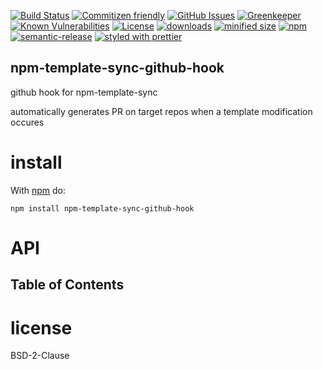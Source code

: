 [![Build Status](https://secure.travis-ci.org/arlac77/npm-template-sync-github-hook.png)](http://travis-ci.org/arlac77/npm-template-sync-github-hook)
[![Commitizen friendly](https://img.shields.io/badge/commitizen-friendly-brightgreen.svg)](http://commitizen.github.io/cz-cli/)
[![GitHub Issues](https://img.shields.io/github/issues/arlac77/npm-template-sync-github-hook.svg?style=flat-square)](https://github.com/arlac77/npm-template-sync-github-hook/issues)
[![Greenkeeper](https://badges.greenkeeper.io/arlac77/npm-template-sync-github-hook.svg)](https://greenkeeper.io/)
[![Known Vulnerabilities](https://snyk.io/test/github/arlac77/npm-template-sync-github-hook/badge.svg)](https://snyk.io/test/github/arlac77/npm-template-sync-github-hook)
[![License](https://img.shields.io/badge/License-BSD%203--Clause-blue.svg)](https://opensource.org/licenses/BSD-3-Clause)
[![downloads](http://img.shields.io/npm/dm/npm-template-sync-github-hook.svg?style=flat-square)](https://npmjs.org/package/npm-template-sync-github-hook)
[![minified size](https://badgen.net/bundlephobia/min/npm-template-sync-github-hook)](https://bundlephobia.com/result?p=npm-template-sync-github-hook)
[![npm](https://img.shields.io/npm/v/npm-template-sync-github-hook.svg)](https://www.npmjs.com/package/npm-template-sync-github-hook)
[![semantic-release](https://img.shields.io/badge/%20%20%F0%9F%93%A6%F0%9F%9A%80-semantic--release-e10079.svg)](https://github.com/arlac77/npm-template-sync-github-hook)
[![styled with prettier](https://img.shields.io/badge/styled_with-prettier-ff69b4.svg)](https://github.com/prettier/prettier)

## npm-template-sync-github-hook

github hook for npm-template-sync

automatically generates PR on target repos when a template modification occures

# install

With [npm](http://npmjs.org) do:

```shell
npm install npm-template-sync-github-hook
```

# API

<!-- Generated by documentation.js. Update this documentation by updating the source code. -->

## Table of Contents

# license

BSD-2-Clause
